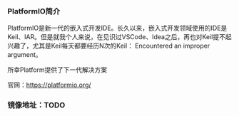 ### PlatformIO简介

PlatformIO是新一代的嵌入式开发IDE。长久以来，嵌入式开发领域使用的IDE是Keil、IAR。但是就我个人来说，在见识过VSCode、Idea之后，再也对Keil提不起兴趣了，尤其是Keil每天都要经历N次的Keil： Encountered an improper argument。

所幸Platform提供了下一代解决方案

官网：https://platformio.org/


### 镜像地址：TODO

<ul id="packs-list">

</ul>

